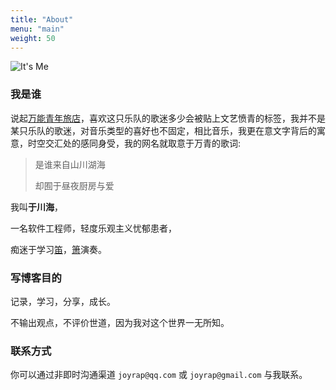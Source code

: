 ```yaml
---
title: "About"
menu: "main"
weight: 50
---
```


![It's Me](/images/me_400x400.jpg "It's Me")

### 我是谁

  说起[万能青年旅店](https://music.163.com/#/artist?id=13223)，喜欢这只乐队的歌迷多少会被贴上文艺愤青的标签，我并不是某只乐队的歌迷，对音乐类型的喜好也不固定，相比音乐，我更在意文字背后的寓意，时空交汇处的感同身受，我的网名就取意于万青的歌词:

  > 是谁来自山川湖海
  >
  > 却囿于昼夜厨房与爱
  >
  
  我叫**于川海**，
  
  一名软件工程师，轻度乐观主义忧郁患者，
  
  痴迷于学习[笛](https://en.wikipedia.org/wiki/Dizi_(instrument))，[箫](https://en.wikipedia.org/wiki/Xiao_(flute))演奏。

### 写博客目的

记录，学习，分享，成长。

不输出观点，不评价世道，因为我对这个世界一无所知。

### 联系方式

你可以通过非即时沟通渠道 `joyrap@qq.com` 或 `joyrap@gmail.com` 与我联系。
